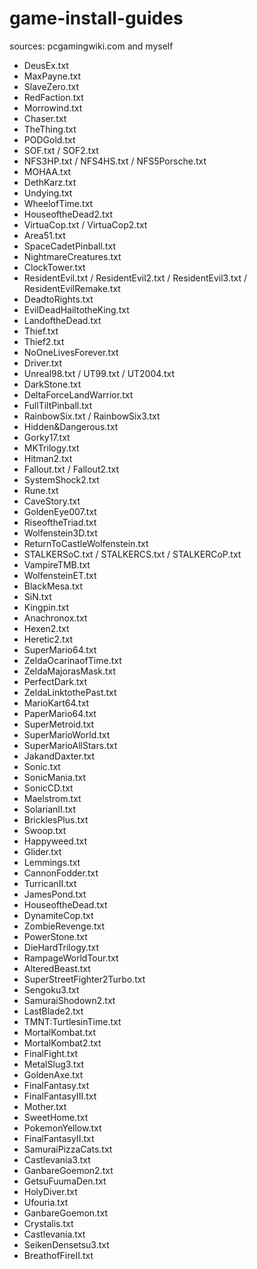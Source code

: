 # game-install-guides
sources: pcgamingwiki.com and myself

* DeusEx.txt 
* MaxPayne.txt
* SlaveZero.txt
* RedFaction.txt
* Morrowind.txt
* Chaser.txt
* TheThing.txt
* PODGold.txt
* SOF.txt / SOF2.txt 
* NFS3HP.txt / NFS4HS.txt / NFS5Porsche.txt
* MOHAA.txt
* DethKarz.txt
* Undying.txt
* WheelofTime.txt
* HouseoftheDead2.txt
* VirtuaCop.txt / VirtuaCop2.txt
* Area51.txt
* SpaceCadetPinball.txt
* NightmareCreatures.txt
* ClockTower.txt
* ResidentEvil.txt / ResidentEvil2.txt / ResidentEvil3.txt / ResidentEvilRemake.txt
* DeadtoRights.txt
* EvilDeadHailtotheKing.txt
* LandoftheDead.txt
* Thief.txt
* Thief2.txt
* NoOneLivesForever.txt
* Driver.txt
* Unreal98.txt / UT99.txt / UT2004.txt
* DarkStone.txt
* DeltaForceLandWarrior.txt
* FullTiltPinball.txt
* RainbowSix.txt / RainbowSix3.txt
* Hidden&Dangerous.txt 
* Gorky17.txt
* MKTrilogy.txt
* Hitman2.txt
* Fallout.txt / Fallout2.txt
* SystemShock2.txt
* Rune.txt
* CaveStory.txt
* GoldenEye007.txt
* RiseoftheTriad.txt
* Wolfenstein3D.txt
* ReturnToCastleWolfenstein.txt
* STALKERSoC.txt / STALKERCS.txt / STALKERCoP.txt
* VampireTMB.txt
* WolfensteinET.txt
* BlackMesa.txt
* SiN.txt
* Kingpin.txt
* Anachronox.txt
* Hexen2.txt
* Heretic2.txt
* SuperMario64.txt
* ZeldaOcarinaofTime.txt
* ZeldaMajorasMask.txt
* PerfectDark.txt
* ZeldaLinktothePast.txt
* MarioKart64.txt
* PaperMario64.txt
* SuperMetroid.txt
* SuperMarioWorld.txt
* SuperMarioAllStars.txt
* JakandDaxter.txt
* Sonic.txt
* SonicMania.txt
* SonicCD.txt
* Maelstrom.txt
* SolarianII.txt
* BricklesPlus.txt
* Swoop.txt
* Happyweed.txt
* Glider.txt
* Lemmings.txt
* CannonFodder.txt
* TurricanII.txt
* JamesPond.txt
* HouseoftheDead.txt
* DynamiteCop.txt
* ZombieRevenge.txt
* PowerStone.txt
* DieHardTrilogy.txt
* RampageWorldTour.txt
* AlteredBeast.txt
* SuperStreetFighter2Turbo.txt
* Sengoku3.txt
* SamuraiShodown2.txt
* LastBlade2.txt
* TMNT:TurtlesinTime.txt
* MortalKombat.txt
* MortalKombat2.txt
* FinalFight.txt
* MetalSlug3.txt
* GoldenAxe.txt
* FinalFantasy.txt
* FinalFantasyIII.txt
* Mother.txt
* SweetHome.txt
* PokemonYellow.txt
* FinalFantasyII.txt
* SamuraiPizzaCats.txt
* Castlevania3.txt
* GanbareGoemon2.txt
* GetsuFuumaDen.txt
* HolyDiver.txt
* Ufouria.txt
* GanbareGoemon.txt
* Crystalis.txt
* Castlevania.txt
* SeikenDensetsu3.txt
* BreathofFireII.txt

